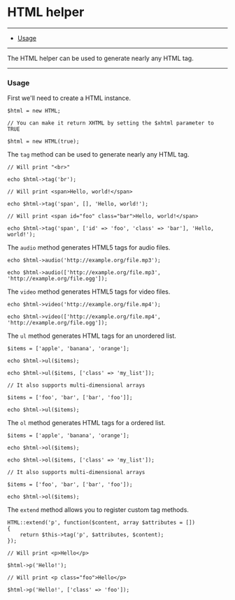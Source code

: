 # HTML helper

--------------------------------------------------------

* [Usage](#usage)

--------------------------------------------------------

The HTML helper can be used to generate nearly any HTML tag.

--------------------------------------------------------

<a id="usage"></a>

### Usage

First we'll need to create a HTML instance.

	$html = new HTML;

	// You can make it return XHTML by setting the $xhtml parameter to TRUE

	$html = new HTML(true);

The `tag` method can be used to generate nearly any HTML tag.

	// Will print "<br>"

	echo $html->tag('br');

	// Will print <span>Hello, world!</span>

	echo $html->tag('span', [], 'Hello, world!');

	// Will print <span id="foo" class="bar">Hello, world!</span>

	echo $html->tag('span', ['id' => 'foo', 'class' => 'bar'], 'Hello, world!');

The `audio` method generates HTML5 tags for audio files.

	echo $html->audio('http://example.org/file.mp3');

	echo $html->audio(['http://example.org/file.mp3', 'http://example.org/file.ogg']);

The `video` method generates HTML5 tags for video files.

	echo $html->video('http://example.org/file.mp4');

	echo $html->video(['http://example.org/file.mp4', 'http://example.org/file.ogg']);

The `ul` method generates HTML tags for an unordered list.

	$items = ['apple', 'banana', 'orange'];

	echo $html->ul($items);

	echo $html->ul($items, ['class' => 'my_list']);

	// It also supports multi-dimensional arrays

	$items = ['foo', 'bar', ['bar', 'foo']];

	echo $html->ul($items);

The `ol` method generates HTML tags for a ordered list.

	$items = ['apple', 'banana', 'orange'];

	echo $html->ol($items);

	echo $html->ol($items, ['class' => 'my_list']);

	// It also supports multi-dimensional arrays

	$items = ['foo', 'bar', ['bar', 'foo']);

	echo $html->ol($items);

The `extend` method allows you to register custom tag methods.

	HTML::extend('p', function($content, array $attributes = [])
	{
		return $this->tag('p', $attributes, $content);
	});

	// Will print <p>Hello</p>

	$html->p('Hello!');

	// Will print <p class="foo">Hello</p>

	$html->p('Hello!', ['class' => 'foo']);
